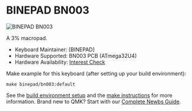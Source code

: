 # BINEPAD BN003

![BINEPAD BN003](https://imgur.com/q8JPcNE.jpg)

A 3% macropad.

* Keyboard Maintainer: [BINEPAD]
* Hardware Supported: BN003 PCB (ATmega32U4)
* Hardware Availability: [Interest Check](https://www.binepad.com/bn003)

Make example for this keyboard (after setting up your build environment):

```
make binepad/bn003:default
```

See the [build environment setup](https://docs.qmk.fm/#/getting_started_build_tools) and the [make instructions](https://docs.qmk.fm/#/getting_started_make_guide) for more information. Brand new to QMK? Start with our [Complete Newbs Guide](https://docs.qmk.fm/#/newbs).

